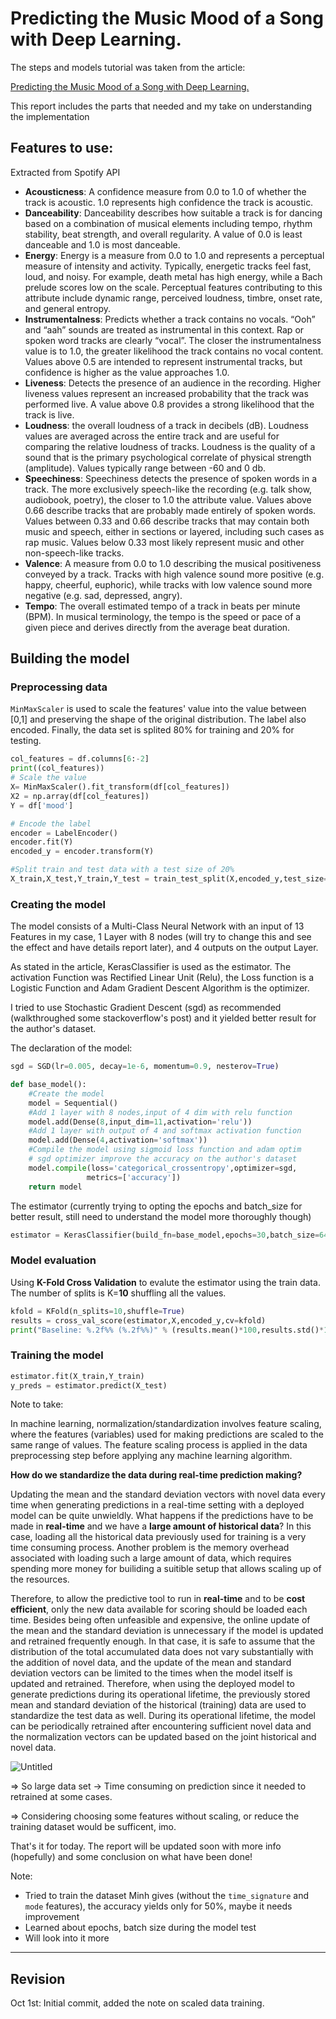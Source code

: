 # Predicting the Music Mood of a Song with Deep Learning.

The steps and models tutorial was taken from the article: 

[Predicting the Music Mood of a Song with Deep Learning.](https://towardsdatascience.com/predicting-the-music-mood-of-a-song-with-deep-learning-c3ac2b45229e)

This report includes the parts that needed and my take on understanding the implementation

## Features to use:

Extracted from Spotify API

- **Acousticness**: A confidence measure from 0.0 to 1.0 of whether the track is acoustic. 1.0 represents high confidence the track is acoustic.
- **Danceability**: Danceability describes how suitable a track is for dancing based on a combination of musical elements including tempo, rhythm stability, beat strength, and overall regularity. A value of 0.0 is least danceable and 1.0 is most danceable.
- **Energy**: Energy is a measure from 0.0 to 1.0 and represents a perceptual measure of intensity and activity. Typically, energetic tracks feel fast, loud, and noisy. For example, death metal has high energy, while a Bach prelude scores low on the scale. Perceptual features contributing to this attribute include dynamic range, perceived loudness, timbre, onset rate, and general entropy.
- **Instrumentalness**: Predicts whether a track contains no vocals. “Ooh” and “aah” sounds are treated as instrumental in this context. Rap or spoken word tracks are clearly “vocal”. The closer the instrumentalness value is to 1.0, the greater likelihood the track contains no vocal content. Values above 0.5 are intended to represent instrumental tracks, but confidence is higher as the value approaches 1.0.
- **Liveness**: Detects the presence of an audience in the recording. Higher liveness values represent an increased probability that the track was performed live. A value above 0.8 provides a strong likelihood that the track is live.
- **Loudness**: the overall loudness of a track in decibels (dB). Loudness values are averaged across the entire track and are useful for comparing the relative loudness of tracks. Loudness is the quality of a sound that is the primary psychological correlate of physical strength (amplitude). Values typically range between -60 and 0 db.
- **Speechiness**: Speechiness detects the presence of spoken words in a track. The more exclusively speech-like the recording (e.g. talk show, audiobook, poetry), the closer to 1.0 the attribute value. Values above 0.66 describe tracks that are probably made entirely of spoken words. Values between 0.33 and 0.66 describe tracks that may contain both music and speech, either in sections or layered, including such cases as rap music. Values below 0.33 most likely represent music and other non-speech-like tracks.
- **Valence**: A measure from 0.0 to 1.0 describing the musical positiveness conveyed by a track. Tracks with high valence sound more positive (e.g. happy, cheerful, euphoric), while tracks with low valence sound more negative (e.g. sad, depressed, angry).
- **Tempo**: The overall estimated tempo of a track in beats per minute (BPM). In musical terminology, the tempo is the speed or pace of a given piece and derives directly from the average beat duration.

## Building the model

### Preprocessing data

`MinMaxScaler` is used to scale the features' value into the value between [0,1] and preserving the shape of the original distribution. The label also encoded. Finally, the data set is splited 80% for training and 20% for testing.

```python
col_features = df.columns[6:-2]
print((col_features))
# Scale the value
X= MinMaxScaler().fit_transform(df[col_features])
X2 = np.array(df[col_features])
Y = df['mood']

# Encode the label
encoder = LabelEncoder()
encoder.fit(Y)
encoded_y = encoder.transform(Y)

#Split train and test data with a test size of 20%
X_train,X_test,Y_train,Y_test = train_test_split(X,encoded_y,test_size=0.2,random_state=15)
```

### Creating the model

The model consists of a Multi-Class Neural Network with an input of 13 Features in my case, 1 Layer with 8 nodes (will try to change this and see the effect and have details report later), and 4 outputs on the output Layer.

As stated in the article, KerasClassifier is used as the estimator. The activation Function was Rectified Linear Unit (Relu), the Loss function is a Logistic Function and Adam Gradient Descent Algorithm is the optimizer.

I tried to use Stochastic Gradient Descent (sgd) as recommended (walkthroughed some stackoverflow's post) and it yielded better result for the author's dataset.

The declaration of the model:

```python
sgd = SGD(lr=0.005, decay=1e-6, momentum=0.9, nesterov=True)

def base_model():
    #Create the model
    model = Sequential()
    #Add 1 layer with 8 nodes,input of 4 dim with relu function
    model.add(Dense(8,input_dim=11,activation='relu'))
    #Add 1 layer with output of 4 and softmax activation function
    model.add(Dense(4,activation='softmax'))
    #Compile the model using sigmoid loss function and adam optim
    # sgd optimizer improve the accuracy on the author's dataset
    model.compile(loss='categorical_crossentropy',optimizer=sgd,
                 metrics=['accuracy'])
    return model
```

The estimator (currently trying to opting the epochs and batch_size for better result, still need to understand the model more thoroughly though)

```python
estimator = KerasClassifier(build_fn=base_model,epochs=30,batch_size=64,verbose=1)
```

### Model evaluation

Using **K-Fold Cross Validation** to evalute the estimator using the train data. The number of splits is K=**10** shuffling all the values.

```python
kfold = KFold(n_splits=10,shuffle=True)
results = cross_val_score(estimator,X,encoded_y,cv=kfold)
print("Baseline: %.2f%% (%.2f%%)" % (results.mean()*100,results.std()*100))
```

### Training the model

```python
estimator.fit(X_train,Y_train)
y_preds = estimator.predict(X_test)
```
Note to take:

In machine learning, normalization/standardization involves feature scaling, where the features (variables) used for making predictions are scaled to the same range of values. The feature scaling process is applied in the data preprocessing step before applying any machine learning algorithm.

**How do we standardize the data during real-time prediction making?**

Updating the mean and the standard deviation vectors with novel data every time when generating predictions in a real-time setting with a deployed model can be quite unwieldly. What happens if the predictions have to be made in **real-time** and we have a **large amount of historical data**? In this case, loading all the historical data previously used for training is a very time consuming process. Another problem is the memory overhead associated with loading such a large amount of data, which requires spending more money for builiding a suitible setup that allows scaling up of the resources.

Therefore, to allow the predictive tool to run in **real-time** and to be **cost efficient**, only the new data available for scoring should be loaded each time. Besides being often unfeasible and expensive, the online update of the mean and the standard deviation is unnecessary if the model is updated and retrained frequently enough. In that case, it is safe to assume that the distribution of the total accumulated data does not vary substantially with the addition of novel data, and the update of the mean and standard deviation vectors can be limited to the times when the model itself is updated and retrained. Therefore, when using the deployed model to generate predictions during its operational lifetime, the previously stored mean and standard deviation of the historical (training) data are used to standardize the test data as well. During its operational lifetime, the model can be periodically retrained after encountering sufficient novel data and the normalization vectors can be updated based on the joint historical and novel data.

![Untitled](https://www.element61.be/sites/default/files/pictures/predictive%20pipeline_0.png)

⇒ So large data set → Time consuming on prediction since it needed to retrained at some cases.

⇒ Considering choosing some features without scaling, or reduce the training dataset would be sufficent, imo.


That's it for today. The report will be updated soon with more info (hopefully) and some conclusion on what have been done!

Note:

- Tried to train the dataset Minh gives (without the `time_signature` and `mode` features), the accuracy yields only for 50%, maybe it needs improvement
- Learned about epochs, batch size during the model test
- Will look into it more

---
## Revision
Oct 1st: Initial commit, added the note on scaled data training.
